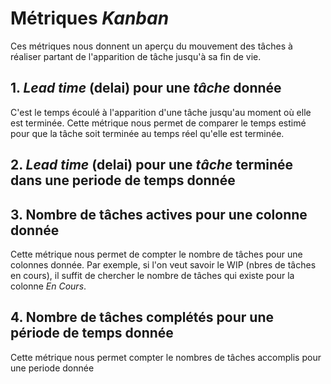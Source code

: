 
# Métriques *Kanban*
Ces métriques nous donnent un aperçu du mouvement des tâches à réaliser partant de l'apparition de tâche jusqu'à sa fin de vie.

## 1. *Lead time* (delai) pour une *tâche* donnée 
C'est le temps écoulé à l'apparition d'une tâche jusqu'au moment où elle est terminée. Cette métrique nous permet de comparer le temps estimé pour que la tâche soit terminée au temps réel qu'elle est terminée.

## 2. *Lead time* (delai) pour une *tâche* terminée dans une periode de temps donnée

## 3. Nombre de tâches actives pour une colonne donnée
Cette métrique nous permet de compter le nombre de tâches pour une colonnes donnée. Par exemple,  si l'on veut savoir le WIP (nbres de tâches  en cours), il suffit de chercher le nombre de tâches qui existe pour la colonne *En Cours*. 

## 4. Nombre de tâches complétés pour une période de temps donnée
Cette métrique nous permet compter le nombres de tâches accomplis pour une periode donnée